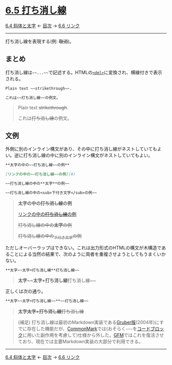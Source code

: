 # [6.5 打ち消し線](https://higuma.github.io/github-markdown-guide/gfm/#strikethrough-extension-)

[6.4 斜体と太字](emphasis-and-strong-emphasis.md)
← [目次](index.md) →
[6.6 リンク](links.md)

------------------------------------------------------------------------

打ち消し線を表現する(例: ~~取消~~)。

## まとめ

打ち消し線は`~~...~~`で記述する。HTMLの[`<del>`](https://developer.mozilla.org/ja/docs/Web/HTML/Element/del)に変換され、横線付きで表示される。

```markdown
Plain text ~~strikethrough~~.

これは~~打ち消し線~~の例文。
```

> Plain text ~~strikethrough~~.
> 
> これは~~打ち消し線~~の例文。


## 文例

外側に別のインライン構文があり、その中に打ち消し線がネストしていてもよい。逆に打ち消し線の中に別のインライン構文がネストしていてもよい。

```markdown
**太字の中の~~打ち消し線~~の例**

[リンクの中の~~打ち消し線~~の例](#)

~~打ち消し線の中の**太字**の例~~

~~打ち消し線の中の<sub>下付き文字</sub>の例~~
```

> **太字の中の~~打ち消し線~~の例**
> 
> [リンクの中の~~打ち消し線~~の例](#)
> 
> ~~打ち消し線の中の**太字**の例~~
> 
> ~~打ち消し線の中の<sub>下付き文字</sub>の例~~

ただしオーバーラップはできない。これは出力形式のHTMLの構文が木構造であることによる当然の結果で、次のように両者を重複させようとしてもうまくいかない。

```markdown
**太字~~太字+打ち消し線**打ち消し線~~
```

> **太字~~太字+打ち消し線**打ち消し線~~

正しくは次の通り。

```markdown
**太字~~太字+打ち消し線~~**~~打ち消し線~~
```

> **太字~~太字+打ち消し線~~**~~打ち消し線~~

> (補足) 打ち消し線は最初のMarkdown実装である[Gruber版]\(2004年)にすでに存在した機能だが、[CommonMark]では(おそらく`~~~`を[コードブロック]に用いた副作用を考慮して)仕様から外した。[GFM]ではこれを復活させており、現在では主要Markdown実装の大部分で利用できる。

------------------------------------------------------------------------

[6.4 斜体と太字](emphasis-and-strong-emphasis.md)
← [目次](index.md) →
[6.6 リンク](links.md)

[コードブロック]: fenced-code-blocks.md
[CommonMark]: introduction.md#commonmark
[GFM]: https://github.com/higuma/github-markdown-guide/blob/main/introduction.md#11-github-flavored-markdownとは
[Gruber版]: https://daringfireball.net/projects/markdown/syntax

